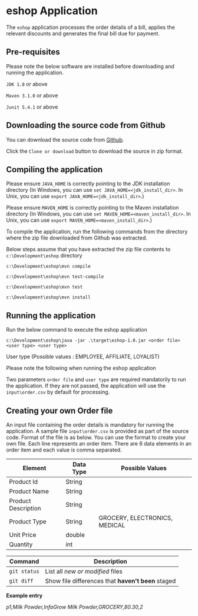 # eshop Application

The `eshop` application processes the order details of a bill, applies the relevant 
discounts and generates the final bill due for payment.

Pre-requisites
--------------

Please note the below software are installed before downloading and running the application.

`JDK 1.8` or above

`Maven 3.1.0` or above

`Junit 5.4.1` or above

Downloading the source code from Github
---------------------------------------
You can download the source code from [Github](https://github.com/vasanth-07/eshop-repo/tree/develop). 

Click the `Clone or download` button to download the source in zip format.


Compiling the application
-------------------------

Please ensure `JAVA_HOME` is correctly pointing to the JDK installation directory
(In Windows, you can use `set JAVA_HOME=<jdk_install_dir>`. In Unix, you can use `export JAVA_HOME=<jdk_install_dir>`.)

Please ensure `MAVEN_HOME` is correctly pointing to the Maven installation directory
(In Windows, you can use `set MAVEN_HOME=<maven_install_dir>`. In Unix, you can use `export MAVEN_HOME=<maven_install_dir>`.)

To compile the application, run the following commands from the directory where the zip file downloaded from Github was extracted. 

Below steps assume that you have extracted the zip file contents to `c:\Development\eshop` directory

`c:\Development\eshop\mvn compile`

`c:\Development\eshop\mvn test-compile`

`c:\Development\eshop\mvn test`

`c:\Development\eshop\mvn install`


Running the application
-------------------------

Run the below command to execute the eshop application

`c:\Development\eshop\java -jar .\target\eshop-1.0.jar <order file> <user type> <user type>`

User type (Possible values : EMPLOYEE, AFFILIATE, LOYALIST)

Please note the following when running the eshop application

Two parameters `order file` and `user type` are required mandatorily to run the application. If they are not passed, the application will use the `input\order.csv` by default for processing.

Creating your own Order file
----------------------------
An input file containing the order details is mandatory for running the application. A sample file `input\order.csv` is provided as part of the source code. Format of the file is as below. You can use the format to create your own file. Each line represents an order item. There are 6 data elements in an order item and each value is comma separated.


| Element             | Data Type | Possible Values
| ------------------- | --------- | ---------------|
| Product Id    	  | String    | |
| Product Name        | String    | |
| Product Description | String    | |
| Product Type		  | String    | GROCERY, ELECTRONICS, MEDICAL |
| Unit Price		  | double    | |
| Quantity 			  | int       | |

| Command | Description |
| --- | --- |
| `git status` | List all *new or modified* files |
| `git diff` | Show file differences that **haven't been** staged |

**Example entry**

*p1,Milk Powder,InfaGrow Milk Powder,GROCERY,80.30,2*



